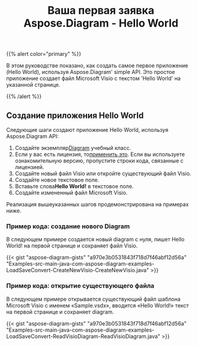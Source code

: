 ﻿---
title: Ваша первая заявка Aspose.Diagram - Hello World
type: docs
weight: 30
url: /ru/java/your-first-aspose-diagram-application-hello-world/
description: На этой странице описывается, как создать первое приложение с библиотекой Aspose.Diagram.
---
{{% alert color="primary" %}}

В этом руководстве показано, как создать самое первое приложение (Hello World), используя Aspose.Diagram' simple API. Это простое приложение создает файл Microsoft Visio с текстом 'Hello World' на указанной странице.

{{% /alert %}}

## **Создание приложения Hello World**

Следующие шаги создают приложение Hello World, используя Aspose.Diagram API:

1.  Создайте экземпляр[Diagram](https://reference.aspose.com/diagram/java/com.aspose.diagram/diagram) учебный класс.
1.  Если у вас есть лицензия, то[применить это](https://reference.aspose.com/diagram/java/com.aspose.diagram/License).
 Если вы используете ознакомительную версию, пропустите строки кода, связанные с лицензией.
1. Создайте новый файл Visio или откройте существующий файл Visio.
1. Создайте новое текстовое поле.
1.  Вставьте слова**Hello World!** в текстовое поле.
1. Создайте измененный файл Microsoft Visio.

Реализация вышеуказанных шагов продемонстрирована на примерах ниже.

### **Пример кода: создание нового Diagram**

В следующем примере создается новый diagram с нуля, пишет Hello World! на первой странице и сохраняет файл Visio.

{{< gist "aspose-diagram-gists" "a970e3b0531843f718d7f46abf12d56a" "Examples-src-main-java-com-aspose-diagram-examples-LoadSaveConvert-CreateNewVisio-CreateNewVisio.java" >}}

### **Пример кода: открытие существующего файла**

В следующем примере открывается существующий файл шаблона Microsoft Visio с именем «Sample.vsdx», вводится «Hello World!» текст на первой странице и сохраняет diagram.

{{< gist "aspose-diagram-gists" "a970e3b0531843f718d7f46abf12d56a" "Examples-src-main-java-com-aspose-diagram-examples-LoadSaveConvert-ReadVisioDiagram-ReadVisioDiagram.java" >}}

